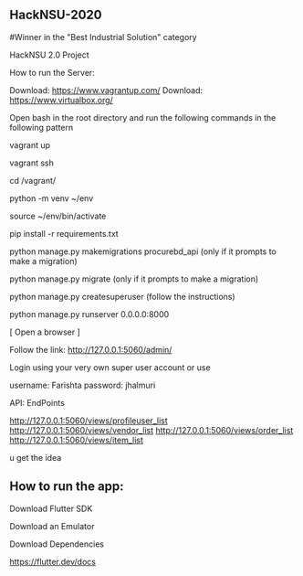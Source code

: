 ## HackNSU-2020

#Winner in the "Best Industrial Solution" category 


HackNSU 2.0 Project


How to run the Server:

Download: https://www.vagrantup.com/
Download: https://www.virtualbox.org/


Open bash in the root directory and run the following commands in the following pattern

vagrant up 

vagrant ssh

cd /vagrant/

python -m venv ~/env

source ~/env/bin/activate

pip install -r requirements.txt

python manage.py makemigrations procurebd_api (only if it prompts to make a migration)

python manage.py migrate (only if it prompts to make a migration)

python manage.py createsuperuser (follow the instructions)

python manage.py runserver 0.0.0.0:8000


[ Open a browser ]

Follow the link: http://127.0.0.1:5060/admin/

Login using your very own super user account or use 

username: Farishta
password: jhalmuri


API: EndPoints 

http://127.0.0.1:5060/views/profileuser_list
http://127.0.0.1:5060/views/vendor_list
http://127.0.0.1:5060/views/order_list
http://127.0.0.1:5060/views/item_list

u get the idea


## How to run the app: 

Download Flutter SDK

Download an Emulator

Download Dependencies 

https://flutter.dev/docs
